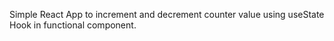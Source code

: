 Simple React App to increment and decrement counter value using useState Hook in functional component.
